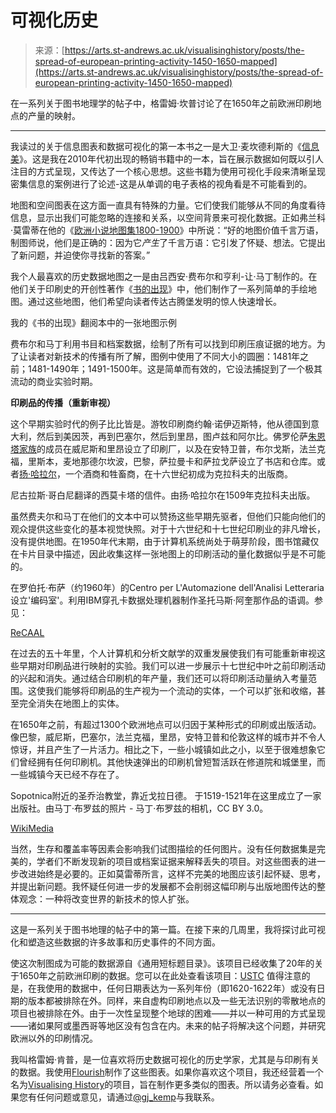 <!--yml

类别：未分类

日期：2024年5月27日14:39:14

-->

# 可视化历史

> 来源：[https://arts.st-andrews.ac.uk/visualisinghistory/posts/the-spread-of-european-printing-activity-1450-1650-mapped](https://arts.st-andrews.ac.uk/visualisinghistory/posts/the-spread-of-european-printing-activity-1450-1650-mapped)

在一系列关于图书地理学的帖子中，格雷姆·坎普讨论了在1650年之前欧洲印刷地点的产量的映射。

* * *

我读过的关于信息图表和数据可视化的第一本书之一是大卫·麦坎德利斯的《[信息美](https://books.google.co.uk/books?id=txlTrsIsV1UC&printsec=frontcover&dq=information+is+beautiful&hl=en&sa=X&ved=0ahUKEwigwJCdgYfqAhWYQEEAHdodDrsQ6AEIMjAB)》。这是我在2010年代初出现的畅销书籍中的一本，旨在展示数据如何既以引人注目的方式呈现，又传达了一个核心思想。这些书籍为使用可视化手段来清晰呈现密集信息的案例进行了论述-这是从单调的电子表格的视角看是不可能看到的。

地图和空间图表在这方面一直具有特殊的力量。它们使我们能够从不同的角度看待信息，显示出我们可能忽略的连接和关系，以空间背景来可视化数据。正如弗兰科·莫雷蒂在他的《[欧洲小说地图集1800-1900](https://books.google.co.uk/books/about/Atlas_of_the_European_Novel_1800_1900.html?id=ja2MUXS_YQUC)》中所说：“好的地图价值千言万语，制图师说，他们是正确的：因为它*产生*了千言万语：它引发了怀疑、想法。它提出了新问题，并迫使你寻找新的答案。”

我个人最喜欢的历史数据地图之一是由吕西安·费布尔和亨利-让·马丁制作的。在他们关于印刷史的开创性著作《[书的出现](https://books.google.co.uk/books?id=4Z-CabpN1UwC)》中，他们制作了一系列简单的手绘地图。通过这些地图，他们希望向读者传达古腾堡发明的惊人快速增长。

我的《书的出现》翻阅本中的一张地图示例

费布尔和马丁利用书目和档案数据，绘制了所有可以找到印刷压痕证据的地方。为了让读者对新技术的传播有所了解，图例中使用了不同大小的圆圈：1481年之前；1481-1490年；1491-1500年。这是简单而有效的，它设法捕捉到了一个极其流动的商业实验时期。

**印刷品的传播（重新审视）**

这个早期实验时代的例子比比皆是。游牧印刷商约翰·诺伊迈斯特，他从德国到意大利，然后到美因茨，再到巴塞尔，然后到里昂，图卢兹和阿尔比。佛罗伦萨[朱恩塔家族](https://en.wikipedia.org/wiki/Giunti_(printers))的成员在威尼斯和里昂设立了印刷厂，以及在安特卫普，布尔戈斯，法兰克福，里斯本，麦地那德尔坎波，巴黎，萨拉曼卡和萨拉戈萨设立了书店和仓库。或者[扬·哈拉尔](https://en.wikipedia.org/wiki/Johann_Haller)，一个酒商和牲畜商，在十六世纪初成为克拉科夫的出版商。

尼古拉斯·哥白尼翻译的西莫卡塔的信件。由扬·哈拉尔在1509年克拉科夫出版。

虽然费夫尔和马丁在他们的文本中可以赞扬这些早期先驱者，但他们只能向他们的观众提供这些变化的基本视觉快照。对于十六世纪和十七世纪印刷业的非凡增长，没有提供地图。在1950年代末期，由于计算机系统尚处于萌芽阶段，图书馆藏仅在卡片目录中描述，因此收集这样一张地图上的印刷活动的量化数据似乎是不可能的。

在罗伯托·布萨（约1960年）的Centro per L'Automazione dell'Analisi Letteraria设立'编码室'。利用IBM穿孔卡数据处理机器制作圣托马斯·阿奎那作品的语调。参见：

[ReCAAL](http://www.recaal.org/)

在过去的五十年里，个人计算机和分析文献学的双重发展使我们有可能重新审视这些早期对印刷品进行映射的实验。我们可以进一步展示十七世纪中叶之前印刷活动的兴起和消失。通过结合印刷机的年产量，我们还可以将印刷活动量纳入考量范围。这使我们能够将印刷品的生产视为一个流动的实体，一个可以扩张和收缩，甚至完全消失在地图上的实体。

在1650年之前，有超过1300个欧洲地点可以归因于某种形式的印刷或出版活动。像巴黎，威尼斯，巴塞尔，法兰克福，里昂，安特卫普和伦敦这样的城市并不令人惊讶，并且产生了一片活力。相比之下，一些小城镇如此之小，以至于很难想象它们曾经拥有任何印刷机。其他快速弹出的印刷机曾短暂活跃在修道院和城堡里，而一些城镇今天已经不存在了。

Sopotnica附近的圣乔治教堂，靠近戈拉日德。 于1519-1521年在这里成立了一家出版社。由马丁·布罗兹的照片 - 马丁·布罗兹的相机，CC BY 3.0。

[WikiMedia](https://commons.wikimedia.org/w/index.php?curid=19791674)

当然，生存和覆盖率等因素会影响我们试图描绘的任何图片。没有任何数据集是完美的，学者们不断发现新的项目或档案证据来解释丢失的项目。对这些图表的进一步改进始终是必要的。正如莫雷蒂所言，这样不完美的地图应该引起怀疑、思考，并提出新问题。我怀疑任何进一步的发展都不会削弱这幅印刷与出版地图传达的整体观念：一种将改变世界的新技术的惊人扩张。

* * *

这是一系列关于图书地理的帖子中的第一篇。在接下来的几周里，我将探讨此可视化和塑造这些数据的许多故事和历史事件的不同方面。

使这次制图成为可能的数据源自《通用短标题目录》。该项目已经收集了20年的关于1650年之前欧洲印刷的数据。您可以在此处查看该项目：[USTC](https://www.ustc.ac.uk/) 值得注意的是，在我使用的数据中，任何日期表达为一系列年份（即1620-1622年）或没有日期的版本都被排除在外。同样，来自虚构印刷地点以及一些无法识别的零散地点的项目也被排除在外。由于一次性呈现整个地球的困难——并以一种可用的方式呈现——诸如果阿或墨西哥等地区没有包含在内。未来的帖子将解决这个问题，并研究欧洲以外的印刷情况。

我叫格雷姆·肯普，是一位喜欢将历史数据可视化的历史学家，尤其是与印刷有关的数据。我使用[Flourish](https://flourish.studio/)制作了这些图表。如果你喜欢这个项目，我还经营着一个名为[Visualising History](https://www.visualisinghistory.org/)的项目，旨在制作更多类似的图表。所以请务必查看。如果您有任何问题或意见，请通过[@gj_kemp](https://twitter.com/gj_kemp)与我联系。
